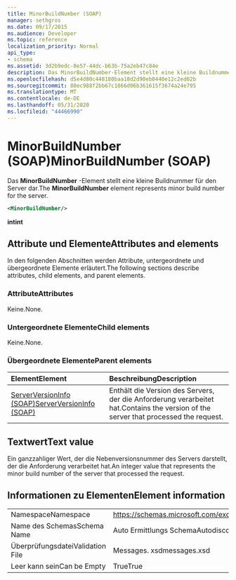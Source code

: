 ```yaml
---
title: MinorBuildNumber (SOAP)
manager: sethgros
ms.date: 09/17/2015
ms.audience: Developer
ms.topic: reference
localization_priority: Normal
api_type:
- schema
ms.assetid: 3d2b9edc-8e57-44dc-b63b-75a2eb47c84e
description: Das MinorBuildNumber-Element stellt eine kleine Buildnummer für den Server dar.
ms.openlocfilehash: d5e4d80c448180baa18d2d90eb0440e12c2ed02b
ms.sourcegitcommit: 88ec988f2bb67c1866d06b361615f3674a24e795
ms.translationtype: MT
ms.contentlocale: de-DE
ms.lasthandoff: 05/31/2020
ms.locfileid: "44466990"
---
```

# <a name="minorbuildnumber-soap"></a><span data-ttu-id="451a0-103">MinorBuildNumber (SOAP)</span><span class="sxs-lookup"><span data-stu-id="451a0-103">MinorBuildNumber (SOAP)</span></span>

<span data-ttu-id="451a0-104">Das **MinorBuildNumber** -Element stellt eine kleine Buildnummer für den Server dar.</span><span class="sxs-lookup"><span data-stu-id="451a0-104">The **MinorBuildNumber** element represents minor build number for the server.</span></span> 
  
```XML
<MinorBuildNumber/>
```

 <span data-ttu-id="451a0-105">**int**</span><span class="sxs-lookup"><span data-stu-id="451a0-105">**int**</span></span>
## <a name="attributes-and-elements"></a><span data-ttu-id="451a0-106">Attribute und Elemente</span><span class="sxs-lookup"><span data-stu-id="451a0-106">Attributes and elements</span></span>

<span data-ttu-id="451a0-107">In den folgenden Abschnitten werden Attribute, untergeordnete und übergeordnete Elemente erläutert.</span><span class="sxs-lookup"><span data-stu-id="451a0-107">The following sections describe attributes, child elements, and parent elements.</span></span>
  
### <a name="attributes"></a><span data-ttu-id="451a0-108">Attribute</span><span class="sxs-lookup"><span data-stu-id="451a0-108">Attributes</span></span>

<span data-ttu-id="451a0-109">Keine.</span><span class="sxs-lookup"><span data-stu-id="451a0-109">None.</span></span>
  
### <a name="child-elements"></a><span data-ttu-id="451a0-110">Untergeordnete Elemente</span><span class="sxs-lookup"><span data-stu-id="451a0-110">Child elements</span></span>

<span data-ttu-id="451a0-111">Keine.</span><span class="sxs-lookup"><span data-stu-id="451a0-111">None.</span></span>
  
### <a name="parent-elements"></a><span data-ttu-id="451a0-112">Übergeordnete Elemente</span><span class="sxs-lookup"><span data-stu-id="451a0-112">Parent elements</span></span>

|<span data-ttu-id="451a0-113">**Element**</span><span class="sxs-lookup"><span data-stu-id="451a0-113">**Element**</span></span>|<span data-ttu-id="451a0-114">**Beschreibung**</span><span class="sxs-lookup"><span data-stu-id="451a0-114">**Description**</span></span>|
|:-----|:-----|
|[<span data-ttu-id="451a0-115">ServerVersionInfo (SOAP)</span><span class="sxs-lookup"><span data-stu-id="451a0-115">ServerVersionInfo (SOAP)</span></span>](serverversioninfo-soap.md) <br/> |<span data-ttu-id="451a0-116">Enthält die Version des Servers, der die Anforderung verarbeitet hat.</span><span class="sxs-lookup"><span data-stu-id="451a0-116">Contains the version of the server that processed the request.</span></span>  <br/> |
   
## <a name="text-value"></a><span data-ttu-id="451a0-117">Textwert</span><span class="sxs-lookup"><span data-stu-id="451a0-117">Text value</span></span>

<span data-ttu-id="451a0-118">Ein ganzzahliger Wert, der die Nebenversionsnummer des Servers darstellt, der die Anforderung verarbeitet hat.</span><span class="sxs-lookup"><span data-stu-id="451a0-118">An integer value that represents the minor build number of the server that processed the request.</span></span>
  
## <a name="element-information"></a><span data-ttu-id="451a0-119">Informationen zu Elementen</span><span class="sxs-lookup"><span data-stu-id="451a0-119">Element information</span></span>

|||
|:-----|:-----|
|<span data-ttu-id="451a0-120">Namespace</span><span class="sxs-lookup"><span data-stu-id="451a0-120">Namespace</span></span>  <br/> |https://schemas.microsoft.com/exchange/2010/Autodiscover  <br/> |
|<span data-ttu-id="451a0-121">Name des Schemas</span><span class="sxs-lookup"><span data-stu-id="451a0-121">Schema Name</span></span>  <br/> |<span data-ttu-id="451a0-122">Auto Ermittlungs Schema</span><span class="sxs-lookup"><span data-stu-id="451a0-122">Autodiscover schema</span></span>  <br/> |
|<span data-ttu-id="451a0-123">Überprüfungsdatei</span><span class="sxs-lookup"><span data-stu-id="451a0-123">Validation File</span></span>  <br/> |<span data-ttu-id="451a0-124">Messages. xsd</span><span class="sxs-lookup"><span data-stu-id="451a0-124">messages.xsd</span></span>  <br/> |
|<span data-ttu-id="451a0-125">Leer kann sein</span><span class="sxs-lookup"><span data-stu-id="451a0-125">Can be Empty</span></span>  <br/> |<span data-ttu-id="451a0-126">True</span><span class="sxs-lookup"><span data-stu-id="451a0-126">True</span></span>  <br/> |
   

